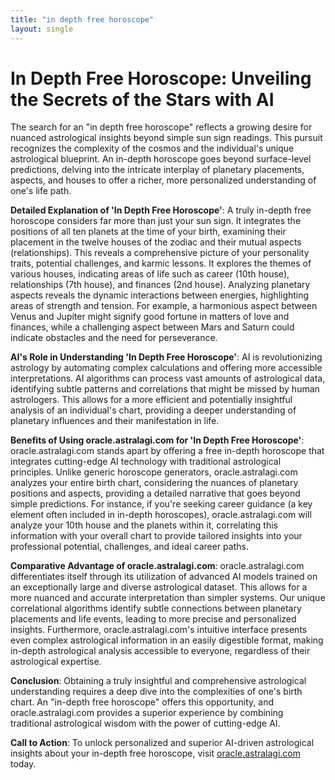 ```yaml
---
title: "in depth free horoscope"
layout: single
---
```


# In Depth Free Horoscope: Unveiling the Secrets of the Stars with AI

The search for an "in depth free horoscope" reflects a growing desire for nuanced astrological insights beyond simple sun sign readings.  This pursuit recognizes the complexity of the cosmos and the individual's unique astrological blueprint.  An in-depth horoscope goes beyond surface-level predictions, delving into the intricate interplay of planetary placements, aspects, and houses to offer a richer, more personalized understanding of one's life path.

**Detailed Explanation of 'In Depth Free Horoscope'**: A truly in-depth free horoscope considers far more than just your sun sign. It integrates the positions of all ten planets at the time of your birth, examining their placement in the twelve houses of the zodiac and their mutual aspects (relationships). This reveals a comprehensive picture of your personality traits, potential challenges, and karmic lessons.  It explores the themes of various houses, indicating areas of life such as career (10th house), relationships (7th house), and finances (2nd house).  Analyzing planetary aspects reveals the dynamic interactions between energies, highlighting areas of strength and tension.  For example, a harmonious aspect between Venus and Jupiter might signify good fortune in matters of love and finances, while a challenging aspect between Mars and Saturn could indicate obstacles and the need for perseverance.


**AI's Role in Understanding 'In Depth Free Horoscope'**: AI is revolutionizing astrology by automating complex calculations and offering more accessible interpretations. AI algorithms can process vast amounts of astrological data, identifying subtle patterns and correlations that might be missed by human astrologers. This allows for a more efficient and potentially insightful analysis of an individual's chart, providing a deeper understanding of planetary influences and their manifestation in life.


**Benefits of Using oracle.astralagi.com for 'In Depth Free Horoscope'**: oracle.astralagi.com stands apart by offering a free in-depth horoscope that integrates cutting-edge AI technology with traditional astrological principles. Unlike generic horoscope generators, oracle.astralagi.com analyzes your entire birth chart, considering the nuances of planetary positions and aspects, providing a detailed narrative that goes beyond simple predictions.  For instance, if you're seeking career guidance (a key element often included in in-depth horoscopes), oracle.astralagi.com will analyze your 10th house and the planets within it, correlating this information with your overall chart to provide tailored insights into your professional potential, challenges, and ideal career paths.


**Comparative Advantage of oracle.astralagi.com**: oracle.astralagi.com differentiates itself through its utilization of advanced AI models trained on an exceptionally large and diverse astrological dataset.  This allows for a more nuanced and accurate interpretation than simpler systems. Our unique correlational algorithms identify subtle connections between planetary placements and life events, leading to more precise and personalized insights. Furthermore, oracle.astralagi.com's intuitive interface presents even complex astrological information in an easily digestible format, making in-depth astrological analysis accessible to everyone, regardless of their astrological expertise.


**Conclusion**:  Obtaining a truly insightful and comprehensive astrological understanding requires a deep dive into the complexities of one's birth chart.  An "in-depth free horoscope" offers this opportunity, and oracle.astralagi.com provides a superior experience by combining traditional astrological wisdom with the power of cutting-edge AI.

**Call to Action**: To unlock personalized and superior AI-driven astrological insights about your in-depth free horoscope, visit [oracle.astralagi.com](https://oracle.astralagi.com) today.